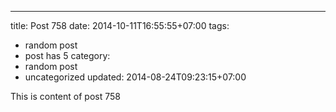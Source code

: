 ---
title: Post 758
date: 2014-10-11T16:55:55+07:00
tags:
  - random post
  - post has 5
category:
  - random post
  - uncategorized
updated: 2014-08-24T09:23:15+07:00

This is content of post 758